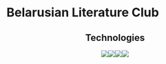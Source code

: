#  Belarusian Literature Club

<h2 align="center">Technologies</h2>
<p align="center"> <img src="https://img.shields.io/badge/javascript-%23323330.svg?style=for-the-badge&logo=javascript&logoColor=%23F7DF1E"></img><img src="https://img.shields.io/badge/react-%2320232a.svg?style=for-the-badge&logo=react&logoColor=%2361DAFB"></img><img src="https://img.shields.io/badge/css3-%231572B6.svg?style=for-the-badge&logo=css3&logoColor=white"></img><img src="https://img.shields.io/badge/html5-%23E34F26.svg?style=for-the-badge&logo=html5&logoColor=white"></img></p>